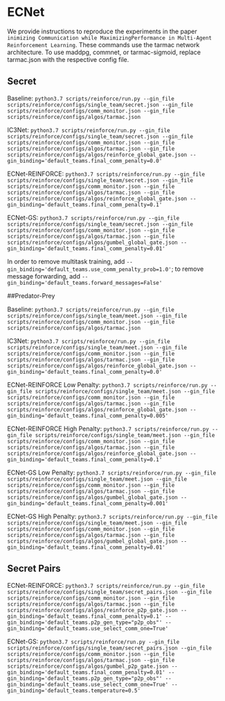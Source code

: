 # ECNet

We provide instructions to reproduce the experiments in the paper `inimizing Communication while MaximizingPerformance in Multi-Agent Reinforcement Learning`. These commands use the tarmac network architecture. To use maddpg, commnet, or tarmac-sigmoid, replace tarmac.json with the respective config file.

## Secret
Baseline:
`python3.7 scripts/reinforce/run.py --gin_file scripts/reinforce/configs/single_team/secret.json --gin_file scripts/reinforce/configs/comm_monitor.json --gin_file scripts/reinforce/configs/algos/tarmac.json`

IC3Net:
`python3.7 scripts/reinforce/run.py --gin_file scripts/reinforce/configs/single_team/secret.json --gin_file scripts/reinforce/configs/comm_monitor.json --gin_file scripts/reinforce/configs/algos/tarmac.json --gin_file scripts/reinforce/configs/algos/reinforce_global_gate.json --gin_binding='default_teams.final_comm_penalty=0.0'`

ECNet-REINFORCE:
`python3.7 scripts/reinforce/run.py --gin_file scripts/reinforce/configs/single_team/secret.json --gin_file scripts/reinforce/configs/comm_monitor.json --gin_file scripts/reinforce/configs/algos/tarmac.json --gin_file scripts/reinforce/configs/algos/reinforce_global_gate.json --gin_binding='default_teams.final_comm_penalty=0.1'`

ECNet-GS:
`python3.7 scripts/reinforce/run.py --gin_file scripts/reinforce/configs/single_team/secret.json --gin_file scripts/reinforce/configs/comm_monitor.json --gin_file scripts/reinforce/configs/algos/tarmac.json --gin_file scripts/reinforce/configs/algos/gumbel_global_gate.json --gin_binding='default_teams.final_comm_penalty=0.01'`

In order to remove multitask training, add `--gin_binding='default_teams.use_comm_penalty_prob=1.0'`; to remove message forwarding, add `--gin_binding='default_teams.forward_messages=False'`

##Predator-Prey

Baseline:
`python3.7 scripts/reinforce/run.py --gin_file scripts/reinforce/configs/single_team/meet.json --gin_file scripts/reinforce/configs/comm_monitor.json --gin_file scripts/reinforce/configs/algos/tarmac.json`

IC3Net:
`python3.7 scripts/reinforce/run.py --gin_file scripts/reinforce/configs/single_team/meet.json --gin_file scripts/reinforce/configs/comm_monitor.json --gin_file scripts/reinforce/configs/algos/tarmac.json --gin_file scripts/reinforce/configs/algos/reinforce_global_gate.json --gin_binding='default_teams.final_comm_penalty=0.0'`

ECNet-REINFORCE Low Penalty:
`python3.7 scripts/reinforce/run.py --gin_file scripts/reinforce/configs/single_team/meet.json --gin_file scripts/reinforce/configs/comm_monitor.json --gin_file scripts/reinforce/configs/algos/tarmac.json --gin_file scripts/reinforce/configs/algos/reinforce_global_gate.json --gin_binding='default_teams.final_comm_penalty=0.005'`

ECNet-REINFORCE High Penalty:
`python3.7 scripts/reinforce/run.py --gin_file scripts/reinforce/configs/single_team/meet.json --gin_file scripts/reinforce/configs/comm_monitor.json --gin_file scripts/reinforce/configs/algos/tarmac.json --gin_file scripts/reinforce/configs/algos/reinforce_global_gate.json --gin_binding='default_teams.final_comm_penalty=0.1'`

ECNet-GS Low Penalty:
`python3.7 scripts/reinforce/run.py --gin_file scripts/reinforce/configs/single_team/meet.json --gin_file scripts/reinforce/configs/comm_monitor.json --gin_file scripts/reinforce/configs/algos/tarmac.json --gin_file scripts/reinforce/configs/algos/gumbel_global_gate.json --gin_binding='default_teams.final_comm_penalty=0.001'`

ECNet-GS High Penalty:
`python3.7 scripts/reinforce/run.py --gin_file scripts/reinforce/configs/single_team/meet.json --gin_file scripts/reinforce/configs/comm_monitor.json --gin_file scripts/reinforce/configs/algos/tarmac.json --gin_file scripts/reinforce/configs/algos/gumbel_global_gate.json --gin_binding='default_teams.final_comm_penalty=0.01'`

## Secret Pairs
ECNet-REINFORCE:
`python3.7 scripts/reinforce/run.py --gin_file scripts/reinforce/configs/single_team/secret_pairs.json --gin_file scripts/reinforce/configs/comm_monitor.json --gin_file scripts/reinforce/configs/algos/tarmac.json --gin_file scripts/reinforce/configs/algos/reinforce_p2p_gate.json --gin_binding='default_teams.final_comm_penalty=0.1' --gin_binding='default_teams.p2p_gen_type="p2p_obs"' --gin_binding='default_teams.use_select_comm_one=True'`

ECNet-GS:
`python3.7 scripts/reinforce/run.py --gin_file scripts/reinforce/configs/single_team/secret_pairs.json --gin_file scripts/reinforce/configs/comm_monitor.json --gin_file scripts/reinforce/configs/algos/tarmac.json --gin_file scripts/reinforce/configs/algos/gumbel_p2p_gate.json --gin_binding='default_teams.final_comm_penalty=0.01' --gin_binding='default_teams.p2p_gen_type="p2p_obs"' --gin_binding='default_teams.use_select_comm_one=True' --gin_binding='default_teams.temperature=0.5'`
